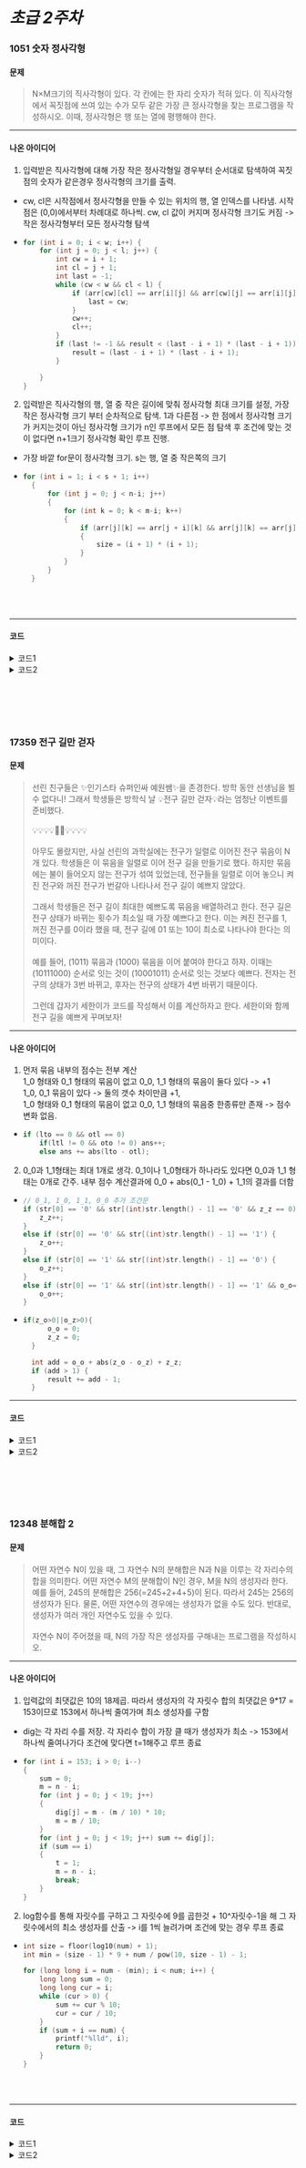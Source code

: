 # ***초급 2주차***

### **1051** 숫자 정사각형
#### 문제
> N×M크기의 직사각형이 있다. 각 칸에는 한 자리 숫자가 적혀 있다. 이 직사각형에서 꼭짓점에 쓰여 있는 수가 모두 같은 가장 큰 정사각형을 찾는 프로그램을 작성하시오. 이때, 정사각형은 행 또는 열에 평행해야 한다.

***
#### 나온 아이디어
1. 입력받은 직사각형에 대해 가장 작은 정사각형일 경우부터 순서대로 탐색하여 꼭짓점의 숫자가 같은경우 정사각형의 크기를 출력.
- cw, cl은 시작점에서 정사각형을 만들 수 있는 위치의 행, 열 인덱스를 나타냄. 시작점은 (0,0)에서부터 차례대로 하나씩. cw, cl 값이 커지며 정사각형 크기도 커짐 -> 작은 정사각형부터 모든 정사각형 탐색
- ```c++
  for (int i = 0; i < w; i++) {
      for (int j = 0; j < l; j++) {
          int cw = i + 1;
          int cl = j + 1;
          int last = -1;
          while (cw < w && cl < l) {
              if (arr[cw][cl] == arr[i][j] && arr[cw][j] == arr[i][j] && arr[i][cl] == arr[i][j]) {
                  last = cw;
              }
              cw++;
              cl++;
          }
          if (last != -1 && result < (last - i + 1) * (last - i + 1)) {
              result = (last - i + 1) * (last - i + 1);
          }

      }
  }
  ```

2. 입력받은 직사각형의 행, 열 중 작은 길이에 맞춰 정사각형 최대 크기를 설정, 가장 작은 정사각형 크기 부터 순차적으로 탐색. 1과 다른점 -> 한 점에서 정사각형 크기가 커지는것이 아닌 정사각형 크기가 n인 루프에서 모든 점 탐색 후 조건에 맞는 것이 없다면 n+1크기 정사각형 확인 루프 진행.
- 가장 바깥 for문이 정사각형 크기. s는 행, 열 중 작은쪽의 크기
- ```c++
  for (int i = 1; i < s + 1; i++)
    {
        for (int j = 0; j < n-i; j++)
        {
            for (int k = 0; k < m-i; k++)
            {
                if (arr[j][k] == arr[j + i][k] && arr[j][k] == arr[j][k + i] && arr[j][k] == arr[j + i][k + i])
                {
                    size = (i + 1) * (i + 1);
                }
            }
        }
    }
  ```



<br></br>
***
#### 코드
<details>
<summary>코드1</summary>

```c++
#include <iostream>
#include <string>
using namespace std;

int main() {
    int w, l;
    cin >> w >> l;
    if (w == 1 || l == 1) {
        cout << 1;
        return 0;
    }
    else {
        int result = 1;
        int arr[50][50] = { 0 };
        for (int i = 0; i < w; i++) {
            string str;
            cin >> str;
            for (int j = 0; j < l; j++) {
                arr[i][j] = str[j] - '0';
            }
        }

        for (int i = 0; i < w; i++) {
            for (int j = 0; j < l; j++) {
                int cw = i + 1;
                int cl = j + 1;
                int last = -1;
                while (cw < w && cl < l) {
                    if (arr[cw][cl] == arr[i][j] && arr[cw][j] == arr[i][j] && arr[i][cl] == arr[i][j]) {
                        last = cw;
                    }
                    cw++;
                    cl++;
                }
                if (last != -1 && result < (last - i + 1) * (last - i + 1)) {
                    result = (last - i + 1) * (last - i + 1);
                }

            }
        }
        cout << result;
    }
    return 0;
}
```
</details>

<details>
<summary>코드2</summary>

```c++
#include <iostream>
using namespace std;

int main()
{
    int n, m, b, s, size = 1;
    cin >> n >> m;
    char arr[50][50] ;
    for (int i = 0; i < n; i++)
    {
        for (int j = 0; j < m; j++)
        {
            cin >> arr[i][j];
        }
    }
    b = (n > m) ? n : m;
    s = (n < m) ? n : m;
    for (int i = 1; i < s + 1; i++)
    {
        for (int j = 0; j < n-i; j++)
        {
            for (int k = 0; k < m-i; k++)
            {
                if (arr[j][k] == arr[j + i][k] && arr[j][k] == arr[j][k + i] && arr[j][k] == arr[j + i][k + i])
                {
                    size = (i + 1) * (i + 1);
                }
            }
        }
    }
    printf("%d", size);
}
```
</details>

<br></br>
<br></br>

### **17359** 전구 길만 걷자
#### 문제
> 선린 친구들은 ✨인기스타 슈퍼인싸 예원쌤✨을 존경한다. 방학 동안 선생님을 뵐 수 없다니! 그래서 학생들은 방학식 날 💡전구 길만 걷자💡라는 엄청난 이벤트를 준비했다.<br><br>
💡💡💡💡👨‍🏫💡💡💡💡<br><br>
아무도 몰랐지만, 사실 선린의 과학실에는 전구가 일렬로 이어진 전구 묶음이 N개 있다. 학생들은 이 묶음을 일렬로 이어 전구 길을 만들기로 했다. 하지만 묶음에는 불이 들어오지 않는 전구가 섞여 있었는데, 전구들을 일렬로 이어 놓으니 켜진 전구와 꺼진 전구가 번갈아 나타나서 전구 길이 예쁘지 않았다.<br><br>
그래서 학생들은 전구 길이 최대한 예쁘도록 묶음을 배열하려고 한다. 전구 길은 전구 상태가 바뀌는 횟수가 최소일 때 가장 예쁘다고 한다. 이는 켜진 전구를 1, 꺼진 전구를 0이라 했을 때, 전구 길에 01 또는 10이 최소로 나타나야 한다는 의미이다.<br><br>
예를 들어, (1011) 묶음과 (1000) 묶음을 이어 붙여야 한다고 하자. 이때는 (10111000) 순서로 잇는 것이 (10001011) 순서로 잇는 것보다 예쁘다. 전자는 전구의 상태가 3번 바뀌고, 후자는 전구의 상태가 4번 바뀌기 때문이다.<br><br>
그런데 갑자기 세한이가 코드를 작성해서 이를 계산하자고 한다.
세한이와 함께 전구 길을 예쁘게 꾸며보자!

***
#### 나온 아이디어 
1. 먼저 묶음 내부의 점수는 전부 계산 <br>
1_0 형태와 0_1 형태의 묶음이 없고 0_0, 1_1 형태의 묶음이 둘다 있다 -> +1<br>
1_0, 0_1 묶음이 있다 -> 둘의 갯수 차이만큼 +1, <br>
1_0 형태와 0_1 형태의 묶음이 없고 0_0, 1_1 형태의 묶음중 한종류만 존재 -> 점수 변화 없음.
- ```c++
  if (lto == 0 && otl == 0) 
      if(ltl != 0 && oto != 0) ans++;
	  else ans += abs(lto - otl);
  ```

2. 0_0과 1_1형태는 최대 1개로 생각. 0_1이나 1_0형태가 하나라도 있다면 0_0과 1_1 형태는 0개로 간주. 내부 점수 계산결과에 0_0 + abs(0_1 - 1_0) + 1_1의 결과를 더함
-   ```c++
    // 0_1, 1_0, 1_1, 0_0 추가 조건문
    if (str[0] == '0' && str[(int)str.length() - 1] == '0' && z_z == 0) { // 0_0은 최대 1개
        z_z++;
    }
    else if (str[0] == '0' && str[(int)str.length() - 1] == '1') {
        z_o++;
    }
    else if (str[0] == '1' && str[(int)str.length() - 1] == '0') {
        o_z++;
    }
    else if (str[0] == '1' && str[(int)str.length() - 1] == '1' && o_o==0) { // 1_1은 최대 1개
        o_o++;
    }
    ```
- ```c++
  if(z_o>0||o_z>0){
        o_o = 0;
        z_z = 0;
    }
  
    int add = o_o + abs(z_o - o_z) + z_z;
    if (add > 1) {
        result += add - 1;
    }
  ```

***
#### 코드
<details>
<summary>코드1</summary>

```c++
#include <iostream>
#include <cmath>

using namespace std;

int main()
{
	int n, ans = 0 ;
	int oto=0;
	int lto=0;
	int otl=0;
	int ltl=0;
	cin >> n;
	char arr[10][100] = {};
	char hnt[10][3] = {};
	for (int i = 0; i < n; i++)
	{
		cin >> arr[i];
	}
	for (int i = 0; i < n; i++)
	{
		hnt[i][0] = arr[i][0];
		for (int j = 0; j < 100; j++)
		{
			if (arr[i][j] != arr[i][j + 1])
				if (arr[i][j + 1] == '\n' || arr[i][j + 1] == '\0')
				{
					hnt[i][1] = arr[i][j];
					break;
				}
				else	ans++;
		}
	}
	for (int i = 0; i < n; i++)
	{
		if (hnt[i][0] == '0'&& hnt[i][1] == '0') oto++;
		else if (hnt[i][0] == '1' && hnt[i][1] == '0') lto++;
		else if (hnt[i][0] == '0' && hnt[i][1] == '1') otl++;
		else if (hnt[i][0] == '1' && hnt[i][1] == '1') ltl++;
	}
	if (lto == 0 && otl == 0) 
		if(ltl != 0 && oto != 0) ans++;
	else ans += abs(lto - otl);
	cout << ans;
}
```
</details>
<details>
<summary>코드2</summary>

```c++
#include <iostream>
#include <string>
using namespace std;

int main() {
    int num;
    cin >> num;
    int result = 0;
    int o_o = 0;
    int z_z = 0;
    int z_o = 0;
    int o_z = 0;

    for (int i = 0; i < num; i++) {
        string str;
        cin >> str;
        for (int j = 0; j < (int)str.length() - 1; j++) {
            if (str[j] != str[j + 1]){
                result++;
            }
        }
        if (str[0] == '0' && str[(int)str.length() - 1] == '0' && z_z == 0) {
            z_z++;
        }
        else if (str[0] == '0' && str[(int)str.length() - 1] == '1') {
            z_o++;
        }
        else if (str[0] == '1' && str[(int)str.length() - 1] == '0') {
            o_z++;
        }
        else if (str[0] == '1' && str[(int)str.length() - 1] == '1' && o_o==0) {
            o_o++;
        }
    }
    if(z_o>0||o_z>0){
        o_o = 0;
        z_z = 0;
    }
  
    int add = o_o + abs(z_o - o_z) + z_z;
    if (add > 1) {
        result += add - 1;
    }
    
    cout << result << "\n";
    return 0;
}
```
</details>

<br></br>
<br></br>

### **12348** 분해합 2
#### 문제
> 어떤 자연수 N이 있을 때, 그 자연수 N의 분해합은 N과 N을 이루는 각 자리수의 합을 의미한다. 어떤 자연수 M의 분해합이 N인 경우, M을 N의 생성자라 한다. 예를 들어, 245의 분해합은 256(=245+2+4+5)이 된다. 따라서 245는 256의 생성자가 된다. 물론, 어떤 자연수의 경우에는 생성자가 없을 수도 있다. 반대로, 생성자가 여러 개인 자연수도 있을 수 있다.<br><br>
자연수 N이 주어졌을 때, N의 가장 작은 생성자를 구해내는 프로그램을 작성하시오.
***
#### 나온 아이디어
1. 입력값의 최댓값은 10의 18제곱. 따라서 생성자의 각 자릿수 합의 최댓값은 9*17 = 153이므로 153에서 하나씩 줄여가며 최소 생성자를 구함
- dig는 각 자리 수를 저장. 각 자리수 합이 가장 클 때가 생성자가 최소 -> 153에서 하나씩 줄여나가다 조건에 맞다면 t=1해주고 루프 종료
-   ```c++
    for (int i = 153; i > 0; i--)
	{
		sum = 0;
		m = n - i;
		for (int j = 0; j < 19; j++)
		{
			dig[j] = m - (m / 10) * 10;
			m = m / 10;
		}
		for (int j = 0; j < 19; j++) sum += dig[j];
		if (sum == i)
		{
			t = 1;
			m = n - i;
			break;
		}
	}
    ```

2. log함수를 통해 자릿수를 구하고 그 자릿수에 9를 곱한것 + 10^자릿수-1을 해 그 자릿수에서의 최소 생성자를 산출 -> i를 1씩 늘려가며 조건에 맞는 경우 루프 종료
-   ```c++
    int size = floor(log10(num) + 1);
    int min = (size - 1) * 9 + num / pow(10, size - 1) - 1;

    for (long long i = num - (min); i < num; i++) {
        long long sum = 0;
        long long cur = i;
        while (cur > 0) {
            sum += cur % 10;
            cur = cur / 10;
        }
        if (sum + i == num) {
            printf("%lld", i);
            return 0;
        }
    }
    ```



<br></br>
***
#### 코드
<details>
<summary>코드1</summary>

```c++
#include <iostream>
#include <string>

using namespace std;

int main()
{
	long long n = 0, m = 0;
	int sum = 0, t = 0;
	char dig[19] = {};
	cin >> n;
	for (int i = 153; i > 0; i--)
	{
		sum = 0;
		m = n - i;
		for (int j = 0; j < 19; j++)
		{
			dig[j] = m - (m / 10) * 10;
			m = m / 10;
		}
		for (int j = 0; j < 19; j++) sum += dig[j];
		if (sum == i)
		{
			t = 1;
			m = n - i;
			break;
		}
	}
	if (t == 1) cout << m << '\n';
	else cout << '0' << '\n';
}
```
</details>

<details>
<summary>코드2</summary>

```c++
#include <iostream>
#include <string>
#include <cmath>
using namespace std;

int main() {
    long long num;
    cin >> num;
    if (num < 10) {
        if (num % 2 == 0) {
            printf("%lld", num / 2);
        }
        else {
            printf("%d", 0);
        }
        return 0;
    }
    int size = floor(log10(num) + 1);
    int min = (size - 1) * 9 + num / pow(10, size - 1) - 1;

    for (long long i = num - (min); i < num; i++) {
        long long sum = 0;
        long long cur = i;
        while (cur > 0) {
            sum += cur % 10;
            cur = cur / 10;
        }
        if (sum + i == num) {
            printf("%lld", i);
            return 0;
        }
    }
    printf("%d", 0);
    return 0;
}
```
</details>

<br></br>
<br></br>
